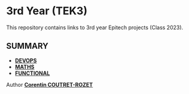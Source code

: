 # 3rd Year (TEK3)

This repository contains links to 3rd year Epitech projects (Class 2023).

## SUMMARY

* [**DEVOPS**](https://github.com/sheiiva/Epitech/tree/master/3rdYear/DEVOPS/README.md)
* [**MATHS**](https://github.com/sheiiva/Epitech/tree/master/3rdYear/MATHS/README.md)
* [**FUNCTIONAL**](https://github.com/sheiiva/Epitech/blob/master/3rdYear/FUN/README.md)

Author [**Corentin COUTRET-ROZET**](https://github.com/sheiiva)
